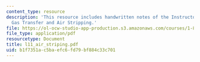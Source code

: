 ```yaml
---
content_type: resource
description: 'This resource includes handwritten notes of the Instructor on the topic:
  Gas Transfer and Air Stripping.'
file: https://ol-ocw-studio-app-production.s3.amazonaws.com/courses/1-85-water-and-wastewater-treatment-engineering-spring-2006/b1f7351ac5baefc6fd79bf884c33c701_l11_air_striping.pdf
file_type: application/pdf
resourcetype: Document
title: l11_air_striping.pdf
uid: b1f7351a-c5ba-efc6-fd79-bf884c33c701
---
```

